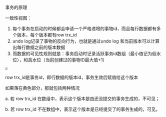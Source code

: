 事务的原理

一致性视图：

1. 每个事务在启动的时候都会申请一个严格递增的事物id，而且每行数据都有多个版本，每个版本都有row trx_id
2. undo log记录了事物的反向行为，也就是通过undo log 和当前版本可以计算出每行数据之前的版本数据
3. 而数据的可见性规则就是：事务启动时记录活跃事务id数组（最小值记为低水位），和高水位（当前创建过的事物ID最大值+1）

<img src="E:\学习资料\笔记\Java-Docs\image\数据版本可见性.jpg" style="zoom:50%;" />

row trx_id是事务id，即行数据的版本id，事务生效后赋值给这个版本

如果落在黄色部分，那就包括两种情况

a. 若 row trx_id 在数组中，表示这个版本是由还没提交的事务生成的，不可见；

b. 若 row trx_id 不在数组中，表示这个版本是已经提交了的事务生成的，可见。